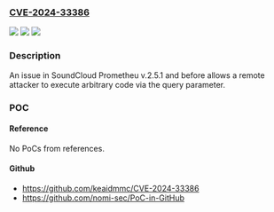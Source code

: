 ### [CVE-2024-33386](https://cve.mitre.org/cgi-bin/cvename.cgi?name=CVE-2024-33386)
![](https://img.shields.io/static/v1?label=Product&message=n%2Fa&color=blue)
![](https://img.shields.io/static/v1?label=Version&message=n%2Fa&color=blue)
![](https://img.shields.io/static/v1?label=Vulnerability&message=n%2Fa&color=brighgreen)

### Description

An issue in SoundCloud Prometheu v.2.5.1 and before allows a remote attacker to execute arbitrary code via the query parameter.

### POC

#### Reference
No PoCs from references.

#### Github
- https://github.com/keaidmmc/CVE-2024-33386
- https://github.com/nomi-sec/PoC-in-GitHub

